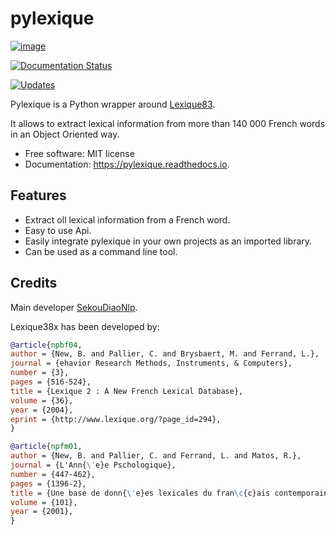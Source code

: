 # pylexique

[![image][]][1]

[![Documentation Status][]][2]

[![Updates][]][3]

Pylexique is a Python wrapper around [Lexique83][].

It allows to extract lexical information from more than 140 000 French
words in an Object Oriented way.

-   Free software: MIT license
-   Documentation: <https://pylexique.readthedocs.io>.

## Features

-   Extract oll lexical information from a French word.
-   Easy to use Api.
-   Easily integrate pylexique in your own projects as an imported
    library.
-   Can be used as a command line tool.

## Credits

Main developer [SekouDiaoNlp][].

Lexique38x has been developed by:

``` bibtex
@article{npbf04,
author = {New, B. and Pallier, C. and Brysbaert, M. and Ferrand, L.},
journal = {ehavior Research Methods, Instruments, & Computers},
number = {3},
pages = {516-524},
title = {Lexique 2 : A New French Lexical Database},
volume = {36},
year = {2004},
eprint = {http://www.lexique.org/?page_id=294},
}
```

``` bibtex
@article{npfm01,
author = {New, B. and Pallier, C. and Ferrand, L. and Matos, R.},
journal = {L'Ann{\'e}e Pschologique},
number = {447-462},
pages = {1396-2},
title = {Une base de donn{\'e}es lexicales du fran\c{c}ais contemporain sur internet: LEXIQUE},
volume = {101},
year = {2001},
}
```

  [image]: https://img.shields.io/pypi/v/pylexique.svg
  [1]: https://pypi.python.org/pypi/pylexique
  [Documentation Status]: https://readthedocs.org/projects/pylexique/badge/?version=latest
  [2]: https://pylexique.readthedocs.io/en/latest/?badge=latest
  [Updates]: https://pyup.io/repos/github/SekouDiaoNlp/pylexique/shield.svg
  [3]: https://pyup.io/repos/github/SekouDiaoNlp/pylexique/
  [Lexique83]: http://www.lexique.org/
  [SekouDiaoNlp]: https://github.com/SekouDiaoNlp
